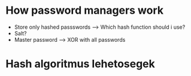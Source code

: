 # How password managers work
* Store only hashed passswords --> Which hash function should i use?
* Salt?
* Master password --> XOR with all passwords

# Hash algoritmus lehetosegek